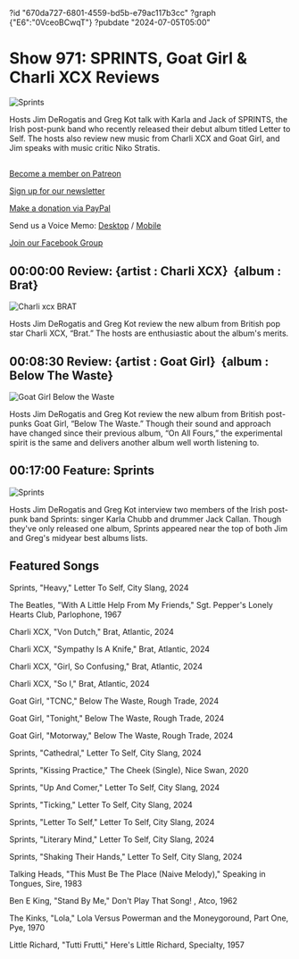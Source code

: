 ?id "670da727-6801-4559-bd5b-e79ac117b3cc"
?graph {"E6":"0VceoBCwqT"}
?pubdate "2024-07-05T05:00"
# Show 971: SPRINTS, Goat Girl & Charli XCX Reviews

![Sprints](https://static.soundopinions.org/images/2024/sprints-album-shots-nb-17.jpg)

Hosts Jim DeRogatis and Greg Kot talk with Karla and Jack of SPRINTS, the Irish post-punk band who recently released their debut album titled Letter to Self. The hosts also review new music from Charli XCX and Goat Girl, and Jim speaks with music critic Niko Stratis.



## 

[Become a member on Patreon](https://bit.ly/3slWZvc)

[Sign up for our newsletter](https://bit.ly/3eEvRnG)

[Make a donation via PayPal](https://bit.ly/3dmt9lU)

Send us a Voice Memo: [Desktop](http://bit.ly/2RyD5Ah) / [Mobile](http://sayhi.chat/soundops)

[Join our Facebook Group](https://bit.ly/3sivr9T)



## 00:00:00 Review: {artist : Charli XCX}  {album : Brat}

![Charli xcx BRAT](https://static.soundopinions.org/assets/971/012.jpg)

Hosts Jim DeRogatis and Greg Kot review the new album from British pop star Charli XCX, “Brat.” The hosts are enthusiastic about the album's merits.



## 00:08:30 Review: {artist : Goat Girl}  {album : Below The Waste}

![Goat Girl Below the Waste](https://static.soundopinions.org/assets/971/E63.jpg)

Hosts Jim DeRogatis and Greg Kot review the new album from British post-punks Goat Girl, “Below The Waste.” Though their sound and approach have changed since their previous album, “On All Fours,” the experimental spirit is the same and delivers another album well worth listening to.



## 00:17:00 Feature: Sprints

![Sprints](https://static.soundopinions.org/images/2024/sprints-album-shots-nb-17.jpg)

Hosts Jim DeRogatis and Greg Kot interview two members of the Irish post-punk band Sprints: singer Karla Chubb and drummer Jack Callan. Though they've only released one album, Sprints appeared near the top of both Jim and Greg's midyear best albums lists.



## Featured Songs

Sprints, "Heavy," Letter To Self, City Slang, 2024

The Beatles, "With A Little Help From My Friends," Sgt. Pepper's Lonely Hearts Club, Parlophone, 1967

Charli XCX, "Von Dutch," Brat, Atlantic, 2024

Charli XCX, "Sympathy Is A Knife," Brat, Atlantic, 2024

Charli XCX, "Girl, So Confusing," Brat, Atlantic, 2024

Charli XCX, "So I," Brat, Atlantic, 2024

Goat Girl, "TCNC," Below The Waste, Rough Trade, 2024

Goat Girl, "Tonight," Below The Waste, Rough Trade, 2024

Goat Girl, "Motorway," Below The Waste, Rough Trade, 2024

Sprints, "Cathedral," Letter To Self, City Slang, 2024

Sprints, "Kissing Practice," The Cheek (Single), Nice Swan, 2020

Sprints, "Up And Comer," Letter To Self, City Slang, 2024

Sprints, "Ticking," Letter To Self, City Slang, 2024

Sprints, "Letter To Self," Letter To Self, City Slang, 2024

Sprints, "Literary Mind," Letter To Self, City Slang, 2024

Sprints, "Shaking Their Hands," Letter To Self, City Slang, 2024

Talking Heads, "This Must Be The Place (Naive Melody)," Speaking in Tongues, Sire, 1983

Ben E King, "Stand By Me," Don't Play That Song! , Atco, 1962

The Kinks, "Lola," Lola Versus Powerman and the Moneygoround, Part One, Pye, 1970

Little Richard, "Tutti Frutti," Here's Little Richard, Specialty, 1957